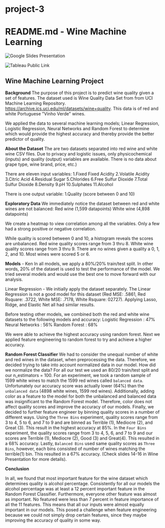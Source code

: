 # project-3
# README.md - Wine Machine Learning

![Google Slides Presentation](https://docs.google.com/presentation/d/1N-f0Op63flI7O2gbPgGN0Pstkd7OkGQKAus4lXZFlB0/edit?usp=sharing)

![Tableau Public Link](https://public.tableau.com/profile/kenneth.tanaka#!/vizhome/Project3_15887384141130/Sheet1?publish=yes)


## Wine Machine Learning Project

**Background**
The purpose of this project is to predict wine quality given a set of features. The dataset used is Wine Quality Data Set  from from UCI Machine Learning Repository. https://archive.ics.uci.edu/ml/datasets/wine+quality. This data is of red and white Portuguese "Vinho Verde" wines.

We applied the data to several machine learning models; Linear Regression, Logistic Regression, Neural Networks and Random Forest to determine which would provide the highest accuracy and thereby provide the better predictor of quality.

**About the Dataset** 
The are two datasets separated into red wine and white wine CSV files. Due to privacy and logistic issues, only physicochemical (inputs) and quality (output) variables are available. There is no data about grape type, wine brand, price, etc.)

There are eleven input variables:
1.Fixed Fixed Acidity
2.Volatile Acidity
3.Citric Acid
4.Residual Sugar 
5.Chlorides 
6.Free Sulfur Dioxide 
7.Total Sulfur Dioxide
8.Density
9.pH
10.Sulphates
11.Alcohol

There is one output variable:
1.Quality (score between 0 and 10)

**Exploratory Data**
We immediately notice the dataset between red and white wines are not balanced:
    Red wine (1,599 datapoints)
    White wine (4,898 datapoints)

We create a heatmap to view correlation among all the variables. Only a few had a strong positive or negative correlation.

While quality is scored between 0 and 10, a histogram reveals the scores are unbalanced.
    Red wine quality scores range from 3 thru 8.
    White wine quality scores range from 3 thru 9.
There are no wines given a quality a 0, 1, 2, and 10. Most wines were scored 5 or 6.

**Models** - Ken
In all models, we apply a 80%/20% train/test split. In other words, 20% of the dataset is used to test the performance of the model. We tried several models and would use the best one to move forward with our analysis.

Linear Regression - We initially apply the dataset separately. The Linear Regression is not a good model for this dataset (Red MSE: .5861, Red Rsquare: .3722, White MSE: .7178, White Rsquare: 02727). Applying Lasso, Ridge, and Elastic Net all had similar results.

Before testing other models, we combined both the red and white wine datasets to the following models and accuracy:
Logistic Regression : 47%
Neural Networks : 56%
Random Forest : 68%

We were able to achieve the highest accuracy using random forest. Next we applied feature engineering to random forest to try and achieve a higher accuracy.

**Random Forest Classifier**
We had to consider the unequal number of white and red wines in the dataset, when preprocessing the data. Therefore, we decided trying to take into account normalized data in our model. How did we normalize the data? For all our test we used an 80/20 train/test split and our n_estimators = 100. For an experiment, we took a random sample of 1599 white wines to match the 1599 red wines called `balanced data`. Unfortunately our accuracy score was actually lower (64%) than the `unbalanced data` (4898 white wines, 1599 red wines). Additionally, adding color as a feature to the model for both the unbalanced and balanced data was insignificant to the Random Forest model. Therefore, color does not affect quality scores and improve the accuracy of our models. 
Finally, we decided to further feature engineer by binning quality scores in a number of different ways. Using the `Three Bins` experiment, quality scores range from 3 to 4, 5 to 6, and 7 to 9 and are binned as Terrible (1), Mediocre (2), and Great (3). This result in the highest accuracy at 85%. In the `Four Bins` experiment, the quality scores range from 3 to 4, 5,  6, and 7 to 9 and our scores are Terrible (1), Mediocre (2), Good (3) and Great(4). This resulted in a 68% accuracy. Lastly, `Balanced Bins` used same quality scores as `Three Bins`, however, each bins consisted of number of wines matching the terrible(1) bin. This resulted in a 67% accuracy. (Check slides 14-16 in Wine Presentation for more details).


**Conclusion** 

In all, we found that most important feature for the wine dataset which determines quality is alcohol percentage. Consistently for all our models the alcohol percentage was at least a 12 percent important feature in the Random Forest Classifier. Furthermore, everyone other feature was almost as important. No featured were less than 7 percent in feature importance of all the 11 features. This means that all our inputs were almost equally important in our models. This posed a challenge when feature engineering because we could not simply drop certain features, since they maybe improving the accuracy of quality in some way.